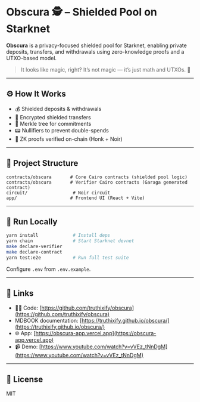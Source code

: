 # Obscura 🕵️ – Shielded Pool on Starknet

**Obscura** is a privacy-focused shielded pool for Starknet, enabling private deposits, transfers, and withdrawals using zero-knowledge proofs and a UTXO-based model.

> It looks like magic, right?
> It’s not magic — it’s just math and UTXOs. 🧠

---

## ⚙️ How It Works

* 💰 Shielded deposits & withdrawals
* 🔐 Encrypted shielded transfers
* 🌳 Merkle tree for commitments
* 📟 Nullifiers to prevent double-spends
* 🔎 ZK proofs verified on-chain (Honk + Noir)

---

## 🐂️ Project Structure

```
contracts/obscura       # Core Cairo contracts (shielded pool logic)
contracts/obscura       # Verifier Cairo contracts (Garaga generated contract)
circuit/                 # Noir circuit
app/                    # Frontend UI (React + Vite)
```

---

## 🧪 Run Locally

```bash
yarn install             # Install deps
yarn chain               # Start Starknet devnet
make declare-verifier
make declare-contract
yarn test:e2e            # Run full test suite
```

Configure `.env` from `.env.example`.

---

## 🔗 Links
- 🧑‍💻 Code: [https://github.com/truthixify/obscura](https://github.com/truthixify/obscura)
- MDBOOK documentation: [https://truthixify.github.io/obscura/](https://truthixify.github.io/obscura/)
- 🌐 App: [https://obscura-app.vercel.app](https://obscura-app.vercel.app)
- 📹 Demo: [https://www.youtube.com/watch?v=vVEz_tNnDgM](https://www.youtube.com/watch?v=vVEz_tNnDgM)

---

## 🪪 License

MIT
